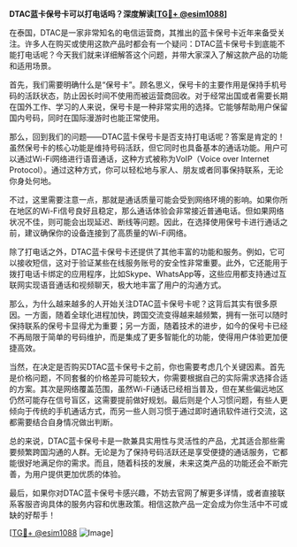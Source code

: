 **DTAC蓝卡保号卡可以打电话吗？深度解读[[TG💪+ @esim1088](https://t.me/s/esim1088)]**

在泰国，DTAC是一家非常知名的电信运营商，其推出的蓝卡保号卡近年来备受关注。许多人在购买或使用这款产品时都会有一个疑问：DTAC蓝卡保号卡到底能不能打电话呢？今天我们就来详细解答这个问题，并带大家深入了解这款产品的功能和适用场景。

首先，我们需要明确什么是“保号卡”。顾名思义，保号卡的主要作用是保持手机号码的活跃状态，防止因长时间不使用而被运营商回收。对于经常出国或者需要长期在国外工作、学习的人来说，保号卡是一种非常实用的选择。它能够帮助用户保留国内号码，同时在国际漫游时也能正常使用。

那么，回到我们的问题——DTAC蓝卡保号卡是否支持打电话呢？答案是肯定的！虽然保号卡的核心功能是维持号码活跃，但它同时也具备基本的通话功能。用户可以通过Wi-Fi网络进行语音通话，这种方式被称为VoIP（Voice over Internet Protocol）。通过这种方式，你可以轻松地与家人、朋友或者同事保持联系，无论你身处何地。

不过，这里需要注意一点，那就是通话质量可能会受到网络环境的影响。如果你所在地区的Wi-Fi信号良好且稳定，那么通话体验会非常接近普通电话。但如果网络状况不佳，则可能会出现延迟、断线等问题。因此，在选择使用保号卡进行通话之前，建议确保你的设备连接到了高质量的Wi-Fi网络。

除了打电话之外，DTAC蓝卡保号卡还提供了其他丰富的功能和服务。例如，它可以接收短信，这对于验证某些在线服务账号的安全性非常重要。此外，它还能用于拨打电话卡绑定的应用程序，比如Skype、WhatsApp等，这些应用都支持通过互联网实现语音通话和视频聊天，极大地丰富了用户的沟通方式。

那么，为什么越来越多的人开始关注DTAC蓝卡保号卡呢？这背后其实有很多原因。一方面，随着全球化进程加快，跨国交流变得越来越频繁，拥有一张可以随时保持联系的保号卡显得尤为重要；另一方面，随着技术的进步，如今的保号卡已经不再局限于简单的号码维护，而是集成了更多智能化的功能，使得用户体验更加便捷高效。

当然，在决定是否购买DTAC蓝卡保号卡之前，你也需要考虑几个关键因素。首先是价格问题，不同套餐的价格差异可能较大，你需要根据自己的实际需求选择合适的方案。其次是网络覆盖范围，虽然Wi-Fi通话已经相当普及，但在某些偏远地区仍然可能存在信号盲区，这需要提前做好规划。最后则是个人习惯问题，有些人更倾向于传统的手机通话方式，而另一些人则习惯于通过即时通讯软件进行交流，这都需要结合自身情况做出判断。

总的来说，DTAC蓝卡保号卡是一款兼具实用性与灵活性的产品，尤其适合那些需要频繁跨国沟通的人群。无论是为了保持号码活跃还是享受便捷的通话服务，它都能很好地满足你的需求。而且，随着科技的发展，未来这类产品的功能还会不断完善，为用户提供更加优质的体验。

最后，如果你对DTAC蓝卡保号卡感兴趣，不妨去官网了解更多详情，或者直接联系客服咨询具体的服务内容和优惠政策。相信这款产品一定会成为你生活中不可或缺的好帮手！

[[TG💪+ @esim1088](https://t.me/s/esim1088) ![Image](https://i.postimg.cc/4NQfJmqS/Snipaste-2025-05-13-00-14-12.png)]